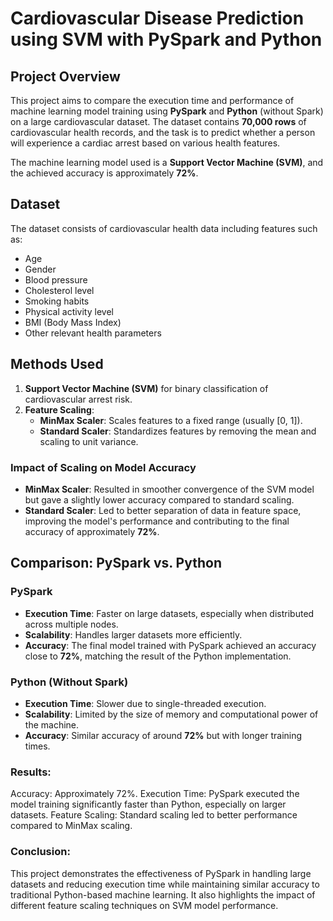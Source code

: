 # Cardiovascular Disease Prediction using SVM with PySpark and Python

## Project Overview
This project aims to compare the execution time and performance of machine learning model training using **PySpark** and **Python** (without Spark) on a 
large cardiovascular dataset. The dataset contains **70,000 rows** of cardiovascular health records, and the task is to predict whether a
person will experience a cardiac arrest based on various health features.

The machine learning model used is a **Support Vector Machine (SVM)**, and the achieved accuracy is approximately **72%**.

## Dataset
The dataset consists of cardiovascular health data including features such as:
- Age
- Gender
- Blood pressure
- Cholesterol level
- Smoking habits
- Physical activity level
- BMI (Body Mass Index)
- Other relevant health parameters


## Methods Used
1. **Support Vector Machine (SVM)** for binary classification of cardiovascular arrest risk.
2. **Feature Scaling**:
   - **MinMax Scaler**: Scales features to a fixed range (usually [0, 1]).
   - **Standard Scaler**: Standardizes features by removing the mean and scaling to unit variance.

### Impact of Scaling on Model Accuracy
- **MinMax Scaler**: Resulted in smoother convergence of the SVM model but gave a slightly lower accuracy compared to standard scaling.
- **Standard Scaler**: Led to better separation of data in feature space, improving the model's performance and contributing to the final accuracy of approximately **72%**.

## Comparison: PySpark vs. Python
### PySpark
- **Execution Time**: Faster on large datasets, especially when distributed across multiple nodes.
- **Scalability**: Handles larger datasets more efficiently.
- **Accuracy**: The final model trained with PySpark achieved an accuracy close to **72%**, matching the result of the Python implementation.

### Python (Without Spark)
- **Execution Time**: Slower due to single-threaded execution.
- **Scalability**: Limited by the size of memory and computational power of the machine.
- **Accuracy**: Similar accuracy of around **72%** but with longer training times.


### Results:
Accuracy: Approximately 72%.
Execution Time: PySpark executed the model training significantly faster than Python, especially on larger datasets.
Feature Scaling: Standard scaling led to better performance compared to MinMax scaling.

### Conclusion: 
This project demonstrates the effectiveness of PySpark in handling large datasets and reducing execution time while maintaining similar accuracy 
to traditional Python-based machine learning. It also highlights the impact of different feature scaling techniques on SVM model performance.
